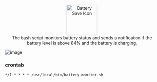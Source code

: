 <p align="center">
  <img src="https://cdn-icons-png.flaticon.com/512/8977/8977816.png" alt="Battery Save Icon" width="100"/> <br/>
The bash script monitors battery status and sends a notification if the battery level is above 84% and the battery is charging.
</p> 


![image](https://github.com/user-attachments/assets/ef5be220-c1fa-4b03-9539-58a0ba604f71)

### crontab

```
*/1 * * * * /usr/local/bin/battery-monitor.sh
```
